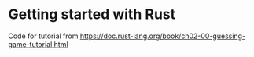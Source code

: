 # Getting started with Rust
Code for tutorial from https://doc.rust-lang.org/book/ch02-00-guessing-game-tutorial.html